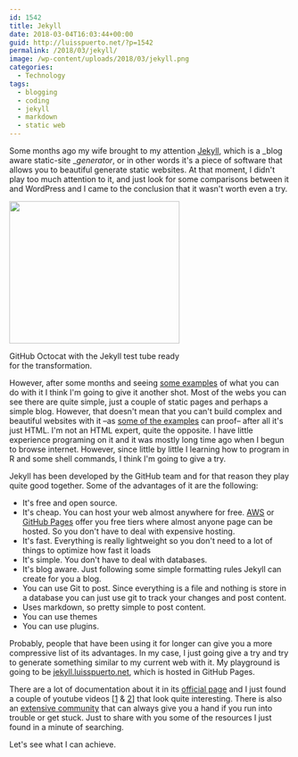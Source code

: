 ```yaml
---
id: 1542
title: Jekyll
date: 2018-03-04T16:03:44+00:00
guid: http://luisspuerto.net/?p=1542
permalink: /2018/03/jekyll/
image: /wp-content/uploads/2018/03/jekyll.png
categories:
  - Technology
tags:
  - blogging
  - coding
  - jekyll
  - markdown
  - static web
---
```

Some months ago my wife brought to my attention [Jekyll](https://jekyllrb.com), which is a _blog aware static-site __generator_, or in other words it's a piece of software that allows you to beautiful generate static websites. At that moment, I didn't play too much attention to it, and just look for some comparisons between it and WordPress and I came to the conclusion that it wasn't worth even a try.

<div id="attachment_1548" style="width: 315px" class="wp-caption alignleft">
  <a href="http://luisspuerto.net/wp-content/uploads/2018/03/octojekyll.png"><img class="wp-image-1548" src="http://luisspuerto.net/wp-content/uploads/2018/03/octojekyll.png" alt="" width="305" height="255" srcset="http://luisspuerto.net/wp-content/uploads/2018/03/octojekyll.png 660w, http://luisspuerto.net/wp-content/uploads/2018/03/octojekyll-300x251.png 300w, http://luisspuerto.net/wp-content/uploads/2018/03/octojekyll-299x250.png 299w" sizes="(max-width: 305px) 100vw, 305px" /></a>

  <p class="wp-caption-text">
    GitHub Octocat with the Jekyll test tube ready for the transformation.
  </p>
</div>

However, after some months and seeing [some examples](https://github.com/jekyll/jekyll/wiki/Sites) of what you can do with it I think I'm going to give it another shot. Most of the webs you can see there are quite simple, just a couple of static pages and perhaps a simple blog. However, that doesn't mean that you can't build complex and beautiful websites with it –as [some of the examples](http://jentrata.org) can proof– after all it's just HTML. I'm not an HTML expert, quite the opposite. I have little experience programing on it and it was mostly long time ago when I begun to browse internet. However, since little by little I learning how to program in R and some shell commands, I think I'm going to give a try.

Jekyll has been developed by the GitHub team and for that reason they play quite good together. Some of the advantages of it are the following:

  * It's free and open source.
  * It's cheap. You can host your web almost anywhere for free. [AWS](https://aws.amazon.com/) or [GitHub Pages](https://pages.github.com/) offer you free tiers where almost anyone page can be hosted. So you don't have to deal with expensive hosting.
  * It's fast. Everything is really lightweight so you don't need to a lot of things to optimize how fast it loads
  * It's simple. You don't have to deal with databases.
  * It's blog aware. Just following some simple formatting rules Jekyll can create for you a blog.
  * You can use Git to post. Since everything is a file and nothing is store in a database you can just use git to track your changes and post content.
  * Uses markdown, so pretty simple to post content.
  * You can use themes
  * You can use plugins.

Probably, people that have been using it for longer can give you a more compressive list of its advantages. In my case, I just going give a try and try to generate something similar to my current web with it. My playground is going to be [jekyll.luisspuerto.net](http://jekyl.luisspuerto.net), which is hosted in GitHub Pages.

There are a lot of documentation about it in its [official page](https://jekyllrb.com/docs/home/) and I just found a couple of youtube videos [[1](https://www.youtube.com/watch?v=wkDc6KPvLhw) & [2](https://www.youtube.com/watch?v=iWowJBRMtpc)] that look quite interesting. There is also an [extensive community](https://talk.jekyllrb.com) that can always give you a hand if you run into trouble or get stuck. Just to share with you some of the resources I just found in a minute of searching.

Let's see what I can achieve.
